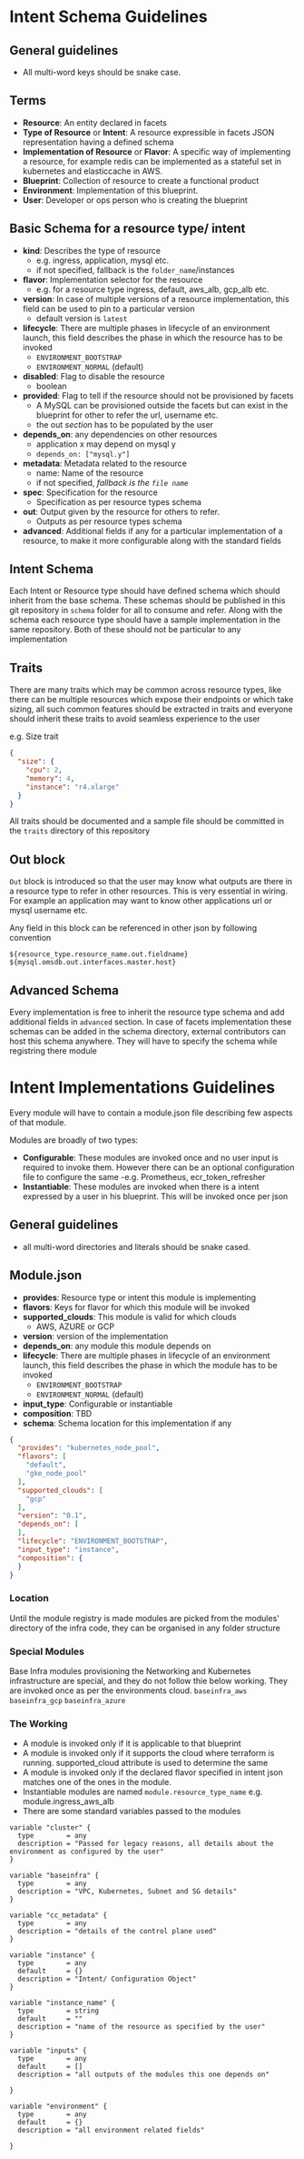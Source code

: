 # Intent Schema Guidelines

## General guidelines

- All multi-word keys should be snake case.

## Terms

- **Resource**: An entity declared in facets
- **Type of Resource** or **Intent**: A resource expressible in facets JSON representation having a defined schema
- **Implementation of Resource** or **Flavor**: A specific way of implementing a resource, for example redis can be
  implemented as a stateful set in kubernetes and elasticcache in AWS.
- **Blueprint**: Collection of resource to create a functional product
- **Environment**: Implementation of this blueprint.
- **User**: Developer or ops person who is creating the blueprint

## Basic Schema for a resource type/ intent

- **kind**: Describes the type of resource
    - e.g. ingress, application, mysql etc.
    - if not specified, fallback is the `folder_name`/instances
- **flavor**: Implementation selector for the resource
    - e.g. for a resource type ingress, default, aws_alb, gcp_alb etc.
- **version**: In case of multiple versions of a resource implementation, this field can be used to pin to a particular
  version
    - default version is `latest`
- **lifecycle**: There are multiple phases in lifecycle of an environment launch, this field describes the phase in
  which the resource has to be invoked
    - `ENVIRONMENT_BOOTSTRAP`
    - `ENVIRONMENT_NORMAL` (default)
- **disabled**: Flag to disable the resource
    - boolean
- **provided**: Flag to tell if the resource should not be provisioned by facets
    - A MySQL can be provisioned outside the facets but can exist in the blueprint for other to refer the url, username
      etc.
    - the out _section_ has to be populated by the user
- **depends_on**: any dependencies on other resources
    - application x may depend on mysql y
    - `depends_on: ["mysql.y"]`
- **metadata**: Metadata related to the resource
    - name: Name of the resource
    - if not specified, _fallback is the `file name`_
- **spec**: Specification for the resource
    - Specification as per resource types schema
- **out**: Output given by the resource for others to refer.
    - Outputs as per resource types schema
- **advanced**: Additional fields if any for a particular implementation of a resource, to make it more configurable
  along with the standard fields

## Intent Schema

Each Intent or Resource type should have defined schema which should inherit from the base schema. These schemas should
be published in this git repository in `schema` folder for all to consume and refer. Along with the schema each resource
type should have a sample implementation in the same repository. Both of these should not be particular to any
implementation

## Traits

There are many traits which may be common across resource types, like there can be multiple resources which expose their
endpoints or which take sizing, all such common features should be extracted in traits and everyone should inherit these
traits to avoid seamless experience to the user

e.g. Size trait

```json
{
  "size": {
    "cpu": 2,
    "memory": 4,
    "instance": "r4.xlarge"
  }
}
```

All traits should be documented and a sample file should be committed in the `traits` directory of this repository

## Out block

`Out` block is introduced so that the user may know what outputs are there in a resource type to refer in other
resources. This is very essential in wiring. For example an application may want to know other applications url or mysql
username etc.

Any field in this block can be referenced in other json by following convention

```hcl
${resource_type.resource_name.out.fieldname}
${mysql.omsdb.out.interfaces.master.host}
```

## Advanced Schema

Every implementation is free to inherit the resource type schema and add additional fields in `advanced` section. In
case of facets implementation these schemas can be added in the schema directory, external contributors can host this
schema anywhere. They will have to specify the schema while registring there module <Still to be implemented>

# Intent Implementations Guidelines

Every module will have to contain a module.json file describing few aspects of that module.

Modules are broadly of two types:

- **Configurable**: These modules are invoked once and no user input is required to invoke them. However there can be an
  optional configuration file to configure the same -e.g. Prometheus, ecr_token_refresher
- **Instantiable**: These modules are invoked when there is a intent expressed by a user in his blueprint. This will be
  invoked once per json

## General guidelines

- all multi-word directories and literals should be snake cased.

## Module.json

- **provides**: Resource type or intent this module is implementing
- **flavors**: Keys for flavor for which this module will be invoked
- **supported_clouds**: This module is valid for which clouds
    - AWS, AZURE or GCP
- **version**: version of the implementation
- **depends_on**: any module this module depends on
- **lifecycle**: There are multiple phases in lifecycle of an environment launch, this field describes the phase in
  which the module has to be invoked
    - `ENVIRONMENT_BOOTSTRAP`
    - `ENVIRONMENT_NORMAL` (default)
- **input_type**: Configurable or instantiable
- **composition**: TBD
- **schema**: Schema location for this implementation if any

```json
{
  "provides": "kubernetes_node_pool",
  "flavors": [
    "default",
    "gke_node_pool"
  ],
  "supported_clouds": [
    "gcp"
  ],
  "version": "0.1",
  "depends_on": [
  ],
  "lifecycle": "ENVIRONMENT_BOOTSTRAP",
  "input_type": "instance",
  "composition": {
  }
}
```

### Location

Until the module registry is made modules are picked from the modules' directory of the infra code, they can be
organised in any folder structure

### Special Modules

Base Infra modules provisioning the Networking and Kubernetes infrastructure are special, and they do not follow thie
below working. They are invoked once as per the environments cloud.
`baseinfra_aws` `baseinfra_gcp` `baseinfra_azure`

### The Working

- A module is invoked only if it is applicable to that blueprint
- A module is invoked only if it supports the cloud where terraform is running. supported_cloud attribute is used to
  determine the same
- A module is invoked only if the declared flavor specified in intent json matches one of the ones in the module.
- Instantiable modules are named `module.resource_type_name` e.g. module.ingress_aws_alb
- There are some standard variables passed to the modules

```hcl
variable "cluster" {
  type        = any
  description = "Passed for legacy reasons, all details about the environment as configured by the user"
}

variable "baseinfra" {
  type        = any
  description = "VPC, Kubernetes, Subnet and SG details"
}

variable "cc_metadata" {
  type        = any
  description = "details of the control plane used"
}

variable "instance" {
  type        = any
  default     = {}
  description = "Intent/ Configuration Object"
}

variable "instance_name" {
  type        = string
  default     = ""
  description = "name of the resource as specified by the user"
}

variable "inputs" {
  type        = any
  default     = []
  description = "all outputs of the modules this one depends on"

}

variable "environment" {
  type        = any
  default     = {}
  description = "all environment related fields"

}
```